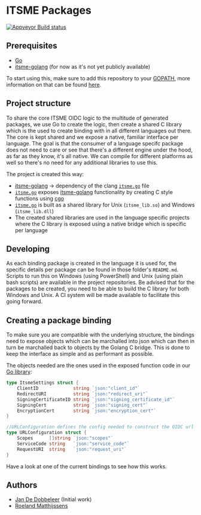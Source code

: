 # ITSME Packages

[![Appveyor Build status][build]][build-link]

## Prerequisites

-   [Go][golang]
-   [itsme-golang][itsme-golang-library] (for now as it's not yet publicly available)

To start using this, make sure to add this repository to your [GOPATH][gopath], more information on that can be found [here][gopath].

## Project structure

To share the core ITSME OIDC logic to the multitude of generated packages, we use Go to create the logic, then create a shared C library which is the used to create binding with in all different languages out there. The core is kept shared and we expose a native, familiar interface per language. The goal is that the consumer of a language specifc package does not need to care or see that there's a different engine under the hood, as far as they know, it's all native. We can compile for different platforms as well so there's no need for any additional libraries to use this.

The project is created this way:

-   [itsme-golang][itsme-golang-library] -> dependency of the clang [`itsme.go`][clang-main] file
-   [`itsme.go`][clang-main] exposes [itsme-golang][itsme-golang-library] functionality by creating C style functions using [cgo][cgo-link]
-   [`itsme.go`][clang-main] is built as a shared library for Unix (`itsme_lib.so`) and Windows (`itsme_lib.dll`)
-   The created shared libraries are used in the language specific projects where the C library is exposed using a native bridge which is specific per language

## Developing

As each binding package is created in the language it is used for, the specific details per package can be found in those folder's `README.md`. Scripts to run this on Windows (using PowerShell) and Unix (using plain bash scripts) are available in the project repositories. Be advised that for the packages to be created, you need to be able to build the C library for both Windows and Unix. A CI system will be made available to facilitate this going forward.

## Creating a package binding

To make sure you are compatible with the underlying structure, the bindings need to expose objects which can be marchalled into json which can then in turn be marchalled back to objects by the Golang C bridge. This is done to keep the interface as simple and as performant as possible.

The objects needed are the ones used in the exposed function code in our [Go library][itsme-golang-library]:

```go
type ItsmeSettings struct {
	ClientID             string `json:"client_id"`
	RedirectURI          string `json:"redirect_uri"`
	SigningCertificateID string `json:"signing_certificate_id"`
	SigningCert          string `json:"signing_cert"`
	EncryptionCert       string `json:"encryption_cert"`
}

//URLConfiguration defines the config needed to construct the OIDC url
type URLConfiguration struct {
	Scopes      []string `json:"scopes"`
	ServiceCode string   `json:"service_code"`
	RequestURI  string   `json:"request_uri"`
}
```

Have a look at one of the current bindings to see how this works.

## Authors

-   [Jan De Dobbeleer][jdd] (Initial work)
-   [Roeland Matthijssens][enermis]

[build]: https://ci.appveyor.com/api/projects/status/github/itsme-sdk/itsme-packages?branch=master&svg=true
[build-link]: https://ci.appveyor.com/project/itsme-sdk/itsme-packages
[golang]: https://golang.org/doc/install
[itsme-golang-library]: https://github.com/itsme-sdk/itsme-golang
[gopath]: https://github.com/golang/go/wiki/GOPATH
[clang-main]: https://github.com/itsme-sdk/itsme-golang/blob/master/lib/itsme.go
[cgo-link]: https://golang.org/cmd/cgo/
[jdd]: https://gist.github.com/JanDeDobbeleer
[enermis]: https://github.com/RoelandMatthijssens
